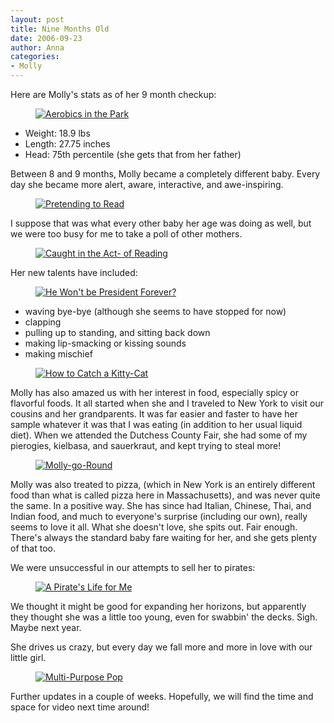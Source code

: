 ```yaml
---
layout: post
title: Nine Months Old
date: 2006-09-23
author: Anna
categories:
- Molly
---
```


Here are Molly's stats as of her 9 month checkup:

<figure><a href="http://www.flickr.com/photo.gne?id=247499935"><img class="photo" src="http://static.flickr.com/98/247499935_614095d697.jpg" alt="Aerobics in the Park" border="0"></a> </figure>

* Weight: 18.9 lbs
* Length: 27.75 inches
* Head: 75th percentile (she gets that from her father)

Between 8 and 9 months, Molly became a completely different baby. Every day she became more alert, aware, interactive, and awe-inspiring.

<figure><a href="http://www.flickr.com/photo.gne?id=247509114"><img class="photo" src="http://static.flickr.com/95/247509114_dd15e63af6.jpg" alt="Pretending to Read" border="0"></a> </figure>

I suppose that was what every other baby her age was doing as well, but we were too busy for me to take a poll of other mothers.

<figure><a href="http://www.flickr.com/photo.gne?id=247509477"><img class="photo" src="http://static.flickr.com/88/247509477_a4d4cb9f1e.jpg" alt="Caught in the Act- of Reading" border="0"></a> </figure>

Her new talents have included:

<figure><a href="http://www.flickr.com/photo.gne?id=247511821"><img class="photo" src="http://static.flickr.com/96/247511821_6d6d0b36dc.jpg" alt="He Won't be President Forever?" border="0"></a> </figure>

<ul> <li>waving bye-bye (although she seems to have stopped for now)</li> <li>clapping</li> <li>pulling up to standing, and sitting back down</li> <li>making lip-smacking or kissing sounds</li> <li>making mischief</li> </ul>

<figure><a href="http://www.flickr.com/photo.gne?id=247724924"><img class="photo" src="http://static.flickr.com/93/247724924_5ab978080c.jpg" alt="How to Catch a Kitty-Cat" border="0"></a> </figure>

Molly has also amazed us with her interest in food, especially spicy or flavorful foods. It all started when she and I traveled to New York to visit our cousins and her grandparents. It was far easier and faster to have her sample whatever it was that I was eating (in addition to her usual liquid diet). When we attended the Dutchess County Fair, she had some of my pierogies, kielbasa, and sauerkraut, and kept trying to steal more!

<figure><a href="http://www.flickr.com/photo.gne?id=247727084"><img class="photo" src="http://static.flickr.com/82/247727084_9896405a7d.jpg" alt="Molly-go-Round" border="0"></a> </figure>

Molly was also treated to pizza, (which in New York is an entirely different food than what is called pizza here in Massachusetts), and was never quite the same. In a positive way. She has since had Italian, Chinese, Thai, and Indian food, and much to everyone's surprise (including our own), really seems to love it all. What she doesn't love, she spits out. Fair enough. There's always the standard baby fare waiting for her, and she gets plenty of that too.

We were unsuccessful in our attempts to sell her to pirates:

<figure><a href="http://www.flickr.com/photo.gne?id=247728541"><img class="photo" src="http://static.flickr.com/82/247728541_f87dc2b676.jpg" alt="A Pirate's Life for Me" border="0"></a> </figure>

We thought it might be good for expanding her horizons, but apparently they thought she was a little too young, even for swabbin' the decks. Sigh. Maybe next year.

She drives us crazy, but every day we fall more and more in love with our little girl.

<figure><a href="http://www.flickr.com/photo.gne?id=247510751"><img class="photo" src="http://static.flickr.com/83/247510751_79cc920750.jpg" alt="Multi-Purpose Pop" border="0"></a> </figure>

Further updates in a couple of weeks. Hopefully, we will find the time and space for video next time around!

